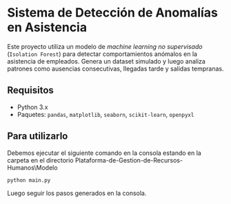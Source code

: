 # Sistema de Detección de Anomalías en Asistencia

Este proyecto utiliza un modelo de *machine learning no supervisado* (`Isolation Forest`) para detectar comportamientos anómalos en la asistencia de empleados. Genera un dataset simulado y luego analiza patrones como ausencias consecutivas, llegadas tarde y salidas tempranas.

## Requisitos

- Python 3.x  
- Paquetes: `pandas`, `matplotlib`, `seaborn`, `scikit-learn`, `openpyxl`

## Para utilizarlo

 Debemos ejecutar el siguiente comando en la consola estando en la carpeta en el directorio Plataforma-de-Gestion-de-Recursos-Humanos\Modelo
```bash
python main.py
```
 Luego seguir los pasos generados en la consola.